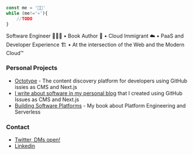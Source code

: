 ```javascript
const me = '👶🏻'
while (me!='💀'){
    //TODO
}
```

Software Engineer 👨🏻‍💻 • Book Author 📖 • Cloud Immigrant ☁️ • PaaS and Developer Experience 🏗 • At the intersection of the Web and the Modern Cloud™️

### Personal Projects

- [Octotype](https://octotype.vercel.app) - The content discovery platform for developers using GitHub issies as CMS and Next.js
- [I write about software in my personal blog](https://peibolsang.vercel.app) that I created using GitHub Issues as CMS and Next.js
- [Building Software Platforms](https://leanpub.com/software-platforms) - My book about Platform Engineering and Serverless

### Contact

- [Twitter, DMs open!](https://twitter.com/peibolsang)
- [Linkedin](https://linkedin.com/in/pablobermejo)




